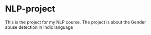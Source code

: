 # NLP-project
This is the project for my NLP course. The project is about the Gender abuse detection in Indic language
